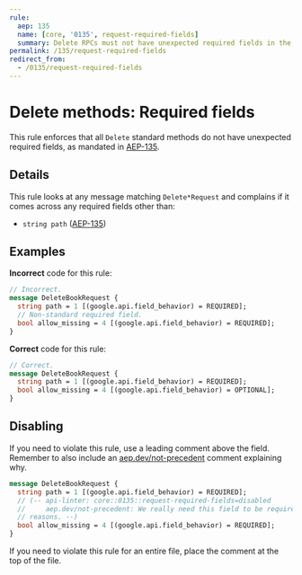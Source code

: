 ```yaml
---
rule:
  aep: 135
  name: [core, '0135', request-required-fields]
  summary: Delete RPCs must not have unexpected required fields in the request.
permalink: /135/request-required-fields
redirect_from:
  - /0135/request-required-fields
---
```


# Delete methods: Required fields

This rule enforces that all `Delete` standard methods do not have unexpected
required fields, as mandated in [AEP-135][].

## Details

This rule looks at any message matching `Delete*Request` and complains if it
comes across any required fields other than:

- `string path` ([AEP-135][])

## Examples

**Incorrect** code for this rule:

```proto
// Incorrect.
message DeleteBookRequest {
  string path = 1 [(google.api.field_behavior) = REQUIRED];
  // Non-standard required field.
  bool allow_missing = 4 [(google.api.field_behavior) = REQUIRED];
}
```

**Correct** code for this rule:

```proto
// Correct.
message DeleteBookRequest {
  string path = 1 [(google.api.field_behavior) = REQUIRED];
  bool allow_missing = 4 [(google.api.field_behavior) = OPTIONAL];
}
```

## Disabling

If you need to violate this rule, use a leading comment above the field.
Remember to also include an [aep.dev/not-precedent][] comment explaining why.

```proto
message DeleteBookRequest {
  string path = 1 [(google.api.field_behavior) = REQUIRED];
  // (-- api-linter: core::0135::request-required-fields=disabled
  //     aep.dev/not-precedent: We really need this field to be required because
  // reasons. --)
  bool allow_missing = 4 [(google.api.field_behavior) = REQUIRED];
}
```

If you need to violate this rule for an entire file, place the comment at the
top of the file.

[aep-135]: https://aep.dev/135
[aep.dev/not-precedent]: https://aep.dev/not-precedent
